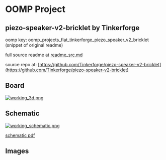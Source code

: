 # OOMP Project  
## piezo-speaker-v2-bricklet  by Tinkerforge  
  
oomp key: oomp_projects_flat_tinkerforge_piezo_speaker_v2_bricklet  
(snippet of original readme)  
  
  
  full source readme at [readme_src.md](readme_src.md)  
  
source repo at: [https://github.com/Tinkerforge/piezo-speaker-v2-bricklet](https://github.com/Tinkerforge/piezo-speaker-v2-bricklet)  
## Board  
  
[![working_3d.png](working_3d_600.png)](working_3d.png)  
## Schematic  
  
[![working_schematic.png](working_schematic_600.png)](working_schematic.png)  
  
[schematic pdf](working_schematic.pdf)  
## Images  
